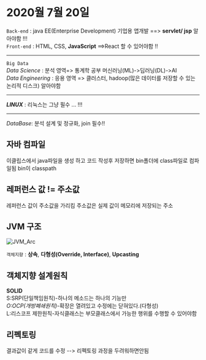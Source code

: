 # 2020월 7월 20일

`Back-end` : java EE(Enterprise Development) 기업용 앱개발 ==> **servlet/ jsp** 알아야함 !!!    
`Front-end` : HTML, CSS, **JavaScript** ==>React 할 수 있어야함 !!

 ***
 
 `Big Data`    
 _Data Science_ : 분석 영역=> 통계학 공부 머신러닝(ML)->딥러닝(DL)->AI    
 _Data Engineering_ : 응용 영역 => 클러스터, hadoop(많은 데이터를 저장할 수 있는 논리적 디스크) 알아야함
 
 ***
 
 **_LINUX_** : 리눅스는 그냥 필수 ... !!!
 
 ***
 
 _DataBase_: 분석 설계 및 정규화, join 필수!!    
     
## 자바 컴파일     
 이클립스에서 java파일을 생성 하고 코드 작성후 저장하면
 bin폴더에 class파일로 컴파일됨
 bin이 classpath
 
## 레퍼런스 값 != 주소값
레퍼런스 값이 주소값을 가리킴
주소값은 실제 값이 메모리에 저장되는 주소

## JVM 구조

![JVM_Arc](https://user-images.githubusercontent.com/31756030/88452660-81228f80-ce9b-11ea-809e-ecd1a911e10d.PNG)
    
`객체지향` : **상속**, **다형성(Override, Interface)**, **Upcasting**

## 객체지향 설계원칙 
**SOLID**    
S:SRP(단일책임원칙)-하나의 메소드는 하나의 기능만    
_O:OCP(개방폐쇄원칙)_-확장은 열려있고 수정에는 닫혀있다.(다형성)    
L:리스코프 제한원칙-자식클래스는 부모클래스에서 가능한 행위를 수행할 수 있어야함     

## 리펙토링
결과값이 같게 코드를 수정 --> 리펙토링 과정을 두려워하면안됨